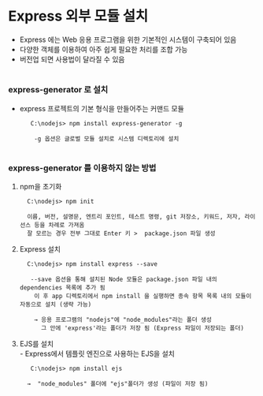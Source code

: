 # Express 외부 모듈 설치
   - Express 에는 Web 응용 프로그램을 위한 기본적인 시스템이 구축되어 있음
   - 다양한 객체를 이용하여 아주 쉽게 필요한 처리를 조합 가능
   - 버전업 되면 사용법이 달라질 수 있음

#
   ### express-generator 로 설치
   - express 프로젝트의 기본 형식을 만들어주는 커맨드 모듈
	  
            C:\nodejs> npm install express-generator -g

             -g 옵션은 글로벌 모듈 설치로 시스템 디렉토리에 설치
#
   ### express-generator 를 이용하지 않는 방법

   1. npm을 초기화
   
            C:\nodejs> npm init
      
            이름, 버전, 설명문, 엔트리 포인트, 테스트 명령, git 저장소, 키워드, 저자, 라이선스 등을 차례로 가져옴
	        잘 모르는 경우 전부 그대로 Enter 키 >  package.json 파일 생성

   2. Express 설치
   
            C:\nodejs> npm install express --save
	    
             --save 옵션을 통해 설치된 Node 모듈은 package.json 파일 내의 dependencies 목록에 추가 됨
	          이 후 app 디렉토리에서 npm install 을 실행하면 종속 항목 목록 내의 모듈이 자동으로 설치 (생략 가능)

              → 응용 프로그램의 "nodejs"에 "node_modules"라는 폴더 생성
	            그 안에 'express'라는 폴더가 저장 됨 (Express 파일이 저장되는 폴더)


   3. EJS를 설치   
    - Express에서 템플릿 엔진으로 사용하는 EJS을 설치

             C:\nodejs> npm install ejs

            →  "node_modules" 폴더에 "ejs"폴더가 생성 (파일이 저장 됨)
	     
